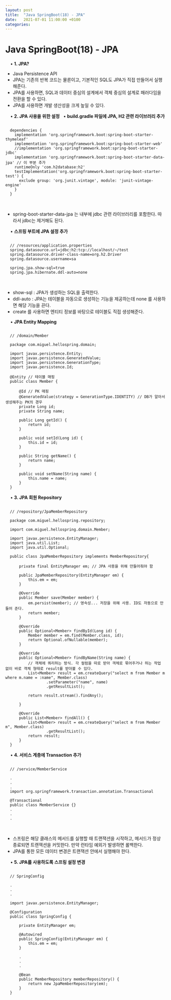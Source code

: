 ```yaml
---
layout: post
title:  "Java SpringBoot(18) - JPA"
date:   2021-07-01 11:00:00 +0100
categories:
---
```


# Java SpringBoot(18) - JPA
&nbsp;
&nbsp;
• **1. JPA?**
&nbsp;
- Java Persistence API
- JPA는 기존의 반복 코드는 물론이고, 기본적인 SQL도 JPA가 직접 만들어서 실행해준다.
- JPA를 사용하면, SQL과 데이터 중심의 설계에서 객체 중심의 설계로 패러다임을 전환을 할 수 있다. 
- JPA를 사용하면 개발 생산성을 크게 높일 수 있다.

&nbsp;
&nbsp;
• **2. JPA 사용을 위한 설정**
&nbsp;
• **build.gradle 파일에 JPA, H2 관련 라이브러리 추가**
```

  dependencies {
    implementation 'org.springframework.boot:spring-boot-starter-thymeleaf'
    implementation 'org.springframework.boot:spring-boot-starter-web'
    //implementation 'org.springframework.boot:spring-boot-starter-jdbc' 
    implementation 'org.springframework.boot:spring-boot-starter-data-jpa' // 이 부분 추가
    runtimeOnly 'com.h2database:h2' 
    testImplementation('org.springframework.boot:spring-boot-starter-test') {
      exclude group: 'org.junit.vintage', module: 'junit-vintage-engine'
    }
  }

```
&nbsp;
- spring-boot-starter-data-jpa 는 내부에 jdbc 관련 라이브러리를 포함한다. 따라서 jdbc는 제거해도 된다.

&nbsp;
&nbsp;
• **스프링 부트에 JPA 설정 추가**
```

  // /resources/application.properties
  spring.datasource.url=jdbc:h2:tcp://localhost/~/test
  spring.datasource.driver-class-name=org.h2.Driver
  spring.datasource.username=sa

  spring.jpa.show-sql=true
  spring.jpa.hibernate.ddl-auto=none

```
&nbsp;
- show-sql : JPA가 생성하는 SQL을 출력한다.
- ddl-auto : JPA는 테이블을 자동으로 생성하는 기능을 제공하는데 none 를 사용하면 해당 기능을 끈다.
- create 를 사용하면 엔티티 정보를 바탕으로 테이블도 직접 생성해준다.

&nbsp;
&nbsp;
• **JPA Entity Mapping**
```

  // /domain/Member

  package com.miguel.hellospring.domain;

  import javax.persistence.Entity;
  import javax.persistence.GeneratedValue;
  import javax.persistence.GenerationType;
  import javax.persistence.Id;

  @Entity // 테이블 매핑
  public class Member {

      @Id // PK 매핑
      @GeneratedValue(strategy = GenerationType.IDENTITY) // DB가 알아서 생성해주는 PK의 경우
      private Long id;
      private String name;

      public Long getId() {
          return id;
      }

      public void setId(Long id) {
          this.id = id;
      }

      public String getName() {
          return name;
      }

      public void setName(String name) {
          this.name = name;
      }
  }

```
&nbsp;
&nbsp;
• **3. JPA 회원 Repository**
```

  // /repository/JpaMemberRepository

  package com.miguel.hellospring.repository;

  import com.miguel.hellospring.domain.Member;

  import javax.persistence.EntityManager;
  import java.util.List;
  import java.util.Optional;

  public class JpaMemberRepository implements MemberRepository{

      private final EntityManager em; // JPA 사용을 위해 만들어줘야 함

      public JpaMemberRepository(EntityManager em) {
          this.em = em;
      }

      @Override
      public Member save(Member member) {
          em.persist(member); // 영속성... 저장을 위해 사용. ID도 자동으로 만들어 준다.
          return member;
      }

      @Override
      public Optional<Member> findById(Long id) {
          Member member = em.find(Member.class, id);
          return Optional.ofNullable(member);
      }

      @Override
      public Optional<Member> findByName(String name) {
          // 객체에 쿼리하는 방식. 각 컬럼을 따로 받아 객체로 묶어주거나 하는 작업 없이 바로 객체 형태로 result를 받아볼 수 있다.
          List<Member> result = em.createQuery("select m from Member m where m.name = :name", Member.class)
                  .setParameter("name", name)
                  .getResultList();

          return result.stream().findAny();

      }

      @Override
      public List<Member> findAll() {
          List<Member> result = em.createQuery("select m from Member m", Member.class)
                  .getResultList();
          return result;
      }
  }

```
&nbsp;
&nbsp;
• **4. 서비스 계층에 Transaction 추가**
```

  // /service/MemberService
  
  .
  .
  .
  import org.springframework.transaction.annotation.Transactional

  @Transactional
  public class MemberService {}
  .
  .
  .

```
&nbsp;
- 스프링은 해당 클래스의 메서드를 실행할 때 트랜잭션을 시작하고, 메서드가 정상 종료되면 트랜잭션을 커밋한다. 만약 런타임 예외가 발생하면 롤백한다.
- JPA를 통한 모든 데이터 변경은 트랜잭션 안에서 실행해야 한다.

&nbsp;
&nbsp;
• **5. JPA를 사용하도록 스프링 설정 변경**
```

  // SpringConfig

  .
  .
  .

  import javax.persistence.EntityManager;

  @Configuration
  public class SpringConfig {

      private EntityManager em;

      @Autowired
      public SpringConfig(EntityManager em) {
          this.em = em;
      }

      .
      .
      .

      @Bean
      public MemberRepository memberRepository() {
          return new JpaMemberRepository(em);
      }
  }

```


